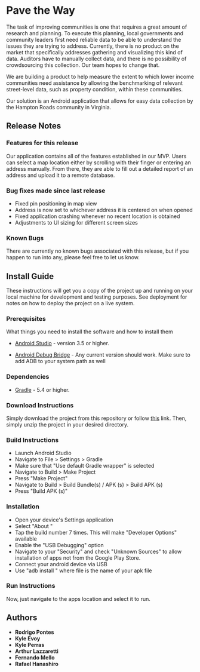 # Pave the Way

The task of improving communities is one that requires a great amount of research and planning. To execute this planning, local governments and community leaders first need reliable data to be able to understand the issues they are trying to address. Currently, there is no product on the market that specifically addresses gathering and visualizing this kind of data. Auditors have to manually collect data, and there is no possibility of crowdsourcing this collection. Our team hopes to change that. 

We are building a product to help measure the extent to which lower income communities need assistance by allowing the benchmarking of relevant street-level data, such as property condition, within these communities.

Our solution is an Android application that allows for easy data collection by the Hampton Roads community in Virginia.


## Release Notes

### Features for this release

Our application contains all of the features established in our MVP. Users can select a map location either by scrolling with their finger or entering an address manually. From there, they are able to fill out a detailed report of an address and upload it to a remote database.


### Bug fixes made since last release

* Fixed pin positioning in map view
* Address is now set to whichever address it is centered on when opened
* Fixed application crashing whenever no recent location is obtained
* Adjustments to UI sizing for different screen sizes


### Known Bugs

There are currently no known bugs associated with this release, but if you happen to run into any, please feel free to let us know.


## Install Guide

These instructions will get you a copy of the project up and running on your local machine for development and testing purposes. See deployment for notes on how to deploy the project on a live system.


### Prerequisites

What things you need to install the software and how to install them

* [Android Studio](https://developer.android.com/studio?gclid=Cj0KCQiAq97uBRCwARIsADTziyZEZ2PZB4OKuq5xM_3KZ0mIHQL_-N79WouMa_swFTMs8o5ecp386bcaAlEPEALw_wcB) - version 3.5 or higher.

* [Android Debug Bridge](https://developer.android.com/studio/releases/platform-tools.html) - Any current version should work. Make sure to add ADB to your system path as well


### Dependencies

* [Gradle](https://gradle.org/) - 5.4 or higher.


### Download Instructions

Simply download the project from this repository or follow [this](https://github.com/k3boys/Junior-Design-Project/archive/master.zip) link. Then, simply unzip the project in your desired directory.


### Build Instructions

* Launch Android Studio
* Navigate to File > Settings > Gradle
* Make sure that "Use default Gradle wrapper" is selected
* Navigate to Build > Make Project
* Press "Make Project"
* Navigate to Build > Build Bundle(s) / APK (s) > Build APK (s)
* Press "Build APK (s)"


### Installation

* Open your device's Settings application
* Select "About <device>"
* Tap the build number 7 times. This will make "Developer Options" available
* Enable the "USB Debugging" option
* Navigate to your "Security" and check "Unknown Sources" to allow installation of apps not from the Google Play Store.
* Connect your android device via USB
* Use "adb install <file>" where file is the name of your apk file


### Run Instructions

Now, just navigate to the apps location and select it to run.


## Authors

* **Rodrigo Pontes**
* **Kyle Evoy**
* **Kyle Perras**
* **Arthur Lazzaretti**
* **Fernando Mello**
* **Rafael Hanashiro**